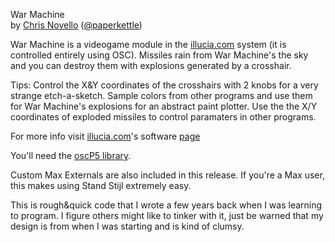 War Machine   
by [Chris Novello](http://chrisnovello.com) ([@paperkettle](http://www.twitter.com/paperkettle))   

War Machine is a videogame module in the [illucia.com](http://illucia.com) system (it is controlled entirely using OSC). Missiles rain from War Machine's the sky and you can destroy them with explosions generated by a crosshair. 

Tips: Control the X&Y coordinates of the crosshairs with 2 knobs for a very strange etch-a-sketch. Sample colors from other programs and use them for War Machine's explosions for an abstract paint plotter. Use the the X/Y coordinates of exploded missiles to control paramaters in other programs.  

For more info visit [illucia.com](http://illucia.com)'s software [page](http://illucia.com/software/)

You'll need the [oscP5 library](http://www.sojamo.de/libraries/oscP5/).

Custom Max Externals are also included in this release. If you're a Max user, this makes using Stand Stijl extremely easy.

This is rough&quick code that I wrote a few years back when I was learning to program. I figure others might like to tinker with it, just be warned that my design is from when I was starting and is kind of clumsy.